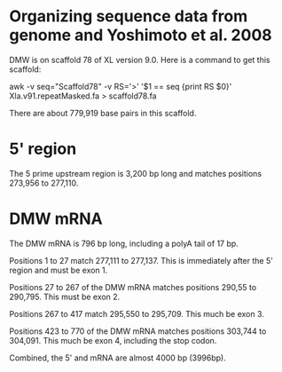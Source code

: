 # Organizing sequence data from genome and Yoshimoto et al. 2008

DMW is on scaffold 78 of XL version 9.0.  Here is a command to get this scaffold:

awk -v seq="Scaffold78" -v RS='>' '$1 == seq {print RS $0}' Xla.v91.repeatMasked.fa > scaffold78.fa

There are about 779,919 base pairs in this scaffold.

# 5' region
The 5 prime upstream region is 3,200 bp long and matches positions 273,956 to 277,110.

# DMW mRNA

The DMW mRNA is 796 bp long, including a polyA tail of 17 bp.

Positions 1 to 27 match 277,111 to 277,137. This is immediately after  the 5' region and must be exon 1.

Positions 27 to 267 of the DMW mRNA matches positions 290,55 to 290,795. This must be exon 2.

Positions 267 to 417 match 295,550 to 295,709.  This much be exon 3.

Positions 423 to 770 of the DMW mRNA matches positions 303,744 to 304,091.  This much be exon 4, including the stop codon.  

Combined, the 5' and mRNA are almost 4000 bp (3996bp).
